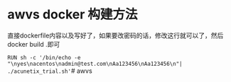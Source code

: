 # awvs docker 构建方法

直接dockerfile内容以及写好了，如果要改密码的话，修改这行就可以了，然后docker build .即可

`RUN sh -c '/bin/echo -e "\nyes\nacentos\nadmin@test.com\nAa123456\nAa123456\n"| ./acunetix_trial.sh'`# awvs
